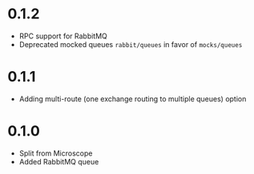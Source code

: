 # 0.1.2
* RPC support for RabbitMQ
* Deprecated mocked queues `rabbit/queues` in favor of `mocks/queues`

# 0.1.1
* Adding multi-route (one exchange routing to multiple queues) option

# 0.1.0
* Split from Microscope
* Added RabbitMQ queue
